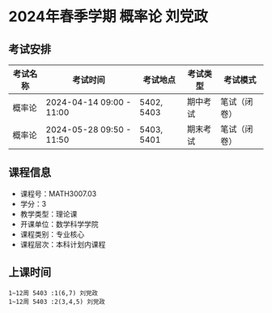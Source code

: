 # 2024年春季学期 概率论 刘党政




## 考试安排

| 考试名称 | 考试时间 | 考试地点 | 考试类型 | 考试模式 |
| -------- | -------- | -------- | -------- | -------- |
| 概率论 | 2024-04-14 09:00 - 11:00 | 5402, 5403 | 期中考试 | 笔试（闭卷） |
| 概率论 | 2024-05-28 09:50 - 11:50 | 5403, 5401 | 期末考试 | 笔试（闭卷） |





## 课程信息

- 课程号：MATH3007.03
- 学分：3
- 教学类型：理论课
- 开课单位：数学科学学院
- 课程类别：专业核心
- 课程层次：本科计划内课程

## 上课时间

```
1~12周 5403 :1(6,7) 刘党政
1~12周 5403 :2(3,4,5) 刘党政
```

